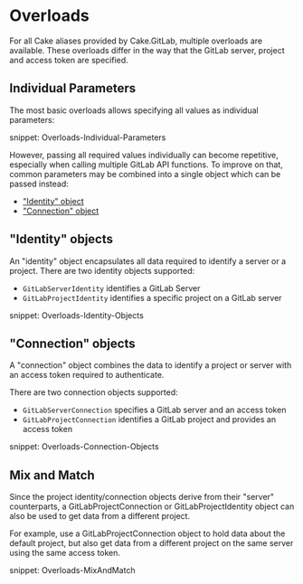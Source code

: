 # Overloads

For all Cake aliases provided by Cake.GitLab, multiple overloads are available.
These overloads differ in the way that the GitLab server, project and access token are specified.

## Individual Parameters

The most basic overloads allows specifying all values as individual parameters:

snippet: Overloads-Individual-Parameters

However, passing all required values individually can become repetitive, especially when calling multiple GitLab API functions.
To improve on that, common parameters may be combined into a single object which can be passed instead:

- ["Identity" object](#identity-objects)
- ["Connection" object](#connection-objects)

## "Identity" objects

An "identity" object encapsulates all data required to identify a server or a project.
There are two identity objects supported:

- `GitLabServerIdentity` identifies a GitLab Server
- `GitLabProjectIdentity` identifies a specific project on a GitLab server

snippet: Overloads-Identity-Objects

## "Connection" objects

A "connection" object combines the data to identify a project or server with an access token required to authenticate.

There are two connection objects supported:
  
- `GitLabServerConnection` specifies a GitLab server and an access token
- `GitLabProjectConnection` identifies a GitLab project and provides an access token

snippet: Overloads-Connection-Objects

## Mix and Match

Since the project identity/connection objects derive from their "server" counterparts, a GitLabProjectConnection or GitLabProjectIdentity object can also be used to get data from a different project.

For example, use a GitLabProjectConnection object to hold data about the default project, but also get data from a different project on the same server using the same access token.

snippet: Overloads-MixAndMatch